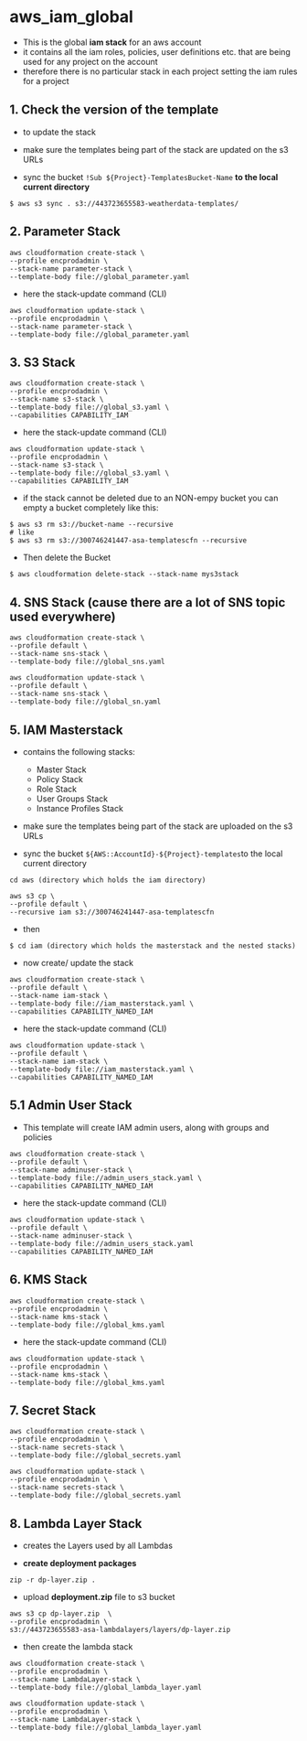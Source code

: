 # aws_iam_global

- This is the global **iam stack** for an aws account
- it contains all the iam roles, policies, user definitions etc. that are being used for any project on the account
- therefore there is no particular stack in each project setting the iam rules for a project


## 1. Check the version of the template

* to update the stack
* make sure the templates being part of the stack are updated on the s3 URLs

* sync the bucket `!Sub ${Project}-TemplatesBucket-Name` **to the local current directory**

```shell
$ aws s3 sync . s3://443723655583-weatherdata-templates/
```



## 2. Parameter Stack

```shell
aws cloudformation create-stack \
--profile encprodadmin \
--stack-name parameter-stack \
--template-body file://global_parameter.yaml
```

- here the stack-update command (CLI)

```shell
aws cloudformation update-stack \
--profile encprodadmin \
--stack-name parameter-stack \
--template-body file://global_parameter.yaml
```



## 3. S3 Stack 

```shell
aws cloudformation create-stack \
--profile encprodadmin \
--stack-name s3-stack \
--template-body file://global_s3.yaml \
--capabilities CAPABILITY_IAM
```

- here the stack-update command (CLI)

```shell
aws cloudformation update-stack \
--profile encprodadmin \
--stack-name s3-stack \
--template-body file://global_s3.yaml \
--capabilities CAPABILITY_IAM
```

- if the stack cannot be deleted due to an NON-empy bucket  you can empty a bucket completely like this:

```shell
$ aws s3 rm s3://bucket-name --recursive
# like 
$ aws s3 rm s3://300746241447-asa-templatescfn --recursive
```

- Then delete the Bucket

```
$ aws cloudformation delete-stack --stack-name mys3stack
```

## 4. SNS Stack (cause there are a lot of SNS topic used everywhere)

```shell
aws cloudformation create-stack \
--profile default \
--stack-name sns-stack \
--template-body file://global_sns.yaml
```

```shell
aws cloudformation update-stack \
--profile default \
--stack-name sns-stack \
--template-body file://global_sn.yaml
```



## 5. IAM Masterstack

- contains the following stacks:
  - Master Stack
  - Policy Stack
  - Role Stack
  - User Groups Stack
  - Instance Profiles Stack

- make sure the templates being part of the stack are uploaded on the s3 URLs
- sync the bucket `${AWS::AccountId}-${Project}-templates`to the local current directory

```shell
cd aws (directory which holds the iam directory)
```

```shell
aws s3 cp \
--profile default \
--recursive iam s3://300746241447-asa-templatescfn
```

- then 

```shell
$ cd iam (directory which holds the masterstack and the nested stacks)
```

- now create/ update the stack

```shell
aws cloudformation create-stack \
--profile default \
--stack-name iam-stack \
--template-body file://iam_masterstack.yaml \
--capabilities CAPABILITY_NAMED_IAM
```

- here the stack-update command (CLI)

```shell
aws cloudformation update-stack \
--profile default \
--stack-name iam-stack \
--template-body file://iam_masterstack.yaml \
--capabilities CAPABILITY_NAMED_IAM
```


## 5.1 Admin User Stack

-  This template will create IAM admin users, along with groups and policies

```shell
aws cloudformation create-stack \
--profile default \
--stack-name adminuser-stack \
--template-body file://admin_users_stack.yaml \
--capabilities CAPABILITY_NAMED_IAM
```

- here the stack-update command (CLI)

```shell
aws cloudformation update-stack \
--profile default \
--stack-name adminuser-stack \
--template-body file://admin_users_stack.yaml
--capabilities CAPABILITY_NAMED_IAM
```

## 6. KMS Stack

```shell
aws cloudformation create-stack \
--profile encprodadmin \
--stack-name kms-stack \
--template-body file://global_kms.yaml
```

- here the stack-update command (CLI)

```shell
aws cloudformation update-stack \
--profile encprodadmin \
--stack-name kms-stack \
--template-body file://global_kms.yaml
```



## 7. Secret Stack

```shell
aws cloudformation create-stack \
--profile encprodadmin \
--stack-name secrets-stack \
--template-body file://global_secrets.yaml
```

```shell
aws cloudformation update-stack \
--profile encprodadmin \
--stack-name secrets-stack \
--template-body file://global_secrets.yaml
```

## 8. Lambda Layer Stack

- creates the Layers used by all Lambdas

- **create deployment packages**

```shell
zip -r dp-layer.zip .
```

- upload  **deployment.zip** file to s3 bucket

```shell
aws s3 cp dp-layer.zip  \
--profile encprodadmin \
s3://443723655583-asa-lambdalayers/layers/dp-layer.zip
```

- then create the lambda stack

```shell
aws cloudformation create-stack \
--profile encprodadmin \
--stack-name LambdaLayer-stack \
--template-body file://global_lambda_layer.yaml
```

```shell
aws cloudformation update-stack \
--profile encprodadmin \
--stack-name LambdaLayer-stack \
--template-body file://global_lambda_layer.yaml
```